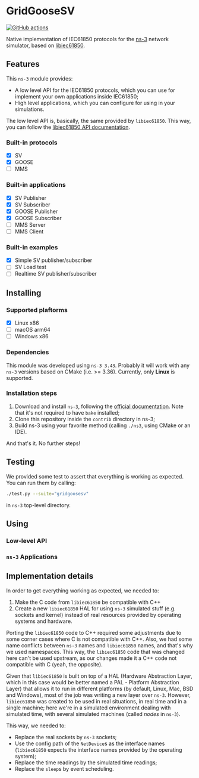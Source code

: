 # GridGooseSV

[![GitHub actions](https://github.com/lucasoshiro/GridGooseSV/actions/workflows/push.yml/badge.svg)](https://github.com/lucaoshiro/GridGooseSV/actions)

Native implementation of IEC61850 protocols for the
[ns-3](https://www.nsnam.org/) network simulator, based on
[libiec61850](https://libiec61850.com/).

## Features

This `ns-3` module provides:

- A low level API for the IEC61850 protocols, which you can use for implement 
  your own applications inside IEC61850;
- High level applications, which you can configure for using in your 
  simulations.

The low level API is, basically, the same provided by `libiec61850`. This way,
you can follow the
[libiec61850 API documentation](https://support.mz-automation.de/doc/libiec61850/c/latest/index.html).

### Built-in protocols

- [x] SV
- [x] GOOSE
- [ ] MMS

### Built-in applications

- [x] SV Publisher
- [x] SV Subscriber
- [x] GOOSE Publisher
- [x] GOOSE Subscriber
- [ ] MMS Server
- [ ] MMS Client

### Built-in examples

- [x] Simple SV publisher/subscriber 
- [ ] SV Load test
- [ ] Realtime SV publisher/subscriber

## Installing

### Supported plaftorms

- [x] Linux x86
- [ ] macOS arm64
- [ ] Windows x86

### Dependencies

This module was developed using `ns-3 3.43`. Probably it will work with any
`ns-3` versions based on CMake (i.e. >= 3.36). Currently, only **Linux** is
supported.

### Installation steps

1. Download and install `ns-3`, following the 
   [official documentation](https://www.nsnam.org/docs/installation/html/index.html).
   Note that it's not required to have `bake` installed;
2. Clone this repository inside the `contrib` directory in ns-3;
3. Build ns-3 using your favorite method (calling `./ns3`, using CMake or an IDE).

And that's it. No further steps!

## Testing

We provided some test to assert that everything is working as expected. You can
run them by calling:

~~~bash
./test.py --suite="gridgoosesv" 
~~~

in `ns-3` top-level directory.

## Using

### Low-level API

### `ns-3` Applications

## Implementation details

In order to get everything working as expected, we needed to:

1. Make the C code from `libiec61850` be compatible with C++
2. Create a new `libiec61850` HAL for using `ns-3` simulated stuff (e.g. 
   sockets and kernel) instead of real resources provided by operating systems 
   and hardware.

Porting the `libiec61850` code to C++ required some adjustments due to some
corner cases where C is not compatible with C++. Also, we had some name conflicts
between `ns-3` names and `libiec61850` names, and that's why we used namespaces.
This way, the `libiec61850` code that was changed here can't be used upstream, as
our changes made it a C++ code not compatible with C (yeah, the opposite).

Given that `libiec61850` is built on top of a HAL (Hardware Abstraction Layer,
which in this case would be better named a PAL - Platform Abstraction Layer)
that allows it to run in different platforms (by default, Linux, Mac, BSD and
Windows), most of the job was writing a new layer over `ns-3`. However,
`libiec61850` was created to be used in real situations, in real time and in a
single machine; here we're in a simulated environment dealing with simulated time,
with several simulated machines (called _nodes_ in `ns-3`).

This way, we needed to:

- Replace the real sockets by `ns-3` sockets;
- Use the config path of the `NetDevice`s as the interface names (`libiec61850`
  expects the interface names provided by the operating system);
- Replace the time readings by the simulated time readings;
- Replace the `sleep`s by event scheduling.
